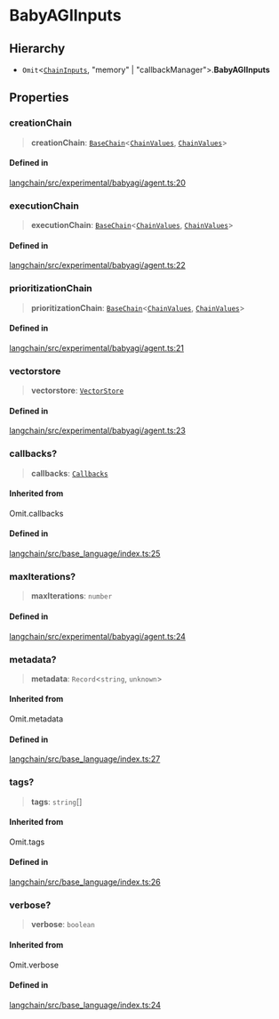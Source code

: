 BabyAGIInputs
=============

Hierarchy[](#hierarchy "Direct link to Hierarchy")
---------------------------------------------------

*   `Omit`<[`ChainInputs`](/docs/api/chains/interfaces/ChainInputs), "memory" | "callbackManager"\>.**BabyAGIInputs**

Properties[](#properties "Direct link to Properties")
------------------------------------------------------

### creationChain[](#creationchain "Direct link to creationChain")

> **creationChain**: [`BaseChain`](/docs/api/chains/classes/BaseChain)<[`ChainValues`](/docs/api/schema/types/ChainValues), [`ChainValues`](/docs/api/schema/types/ChainValues)\>

#### Defined in[](#defined-in "Direct link to Defined in")

[langchain/src/experimental/babyagi/agent.ts:20](https://github.com/hwchase17/langchainjs/blob/1c1274d/langchain/src/experimental/babyagi/agent.ts#L20)

### executionChain[](#executionchain "Direct link to executionChain")

> **executionChain**: [`BaseChain`](/docs/api/chains/classes/BaseChain)<[`ChainValues`](/docs/api/schema/types/ChainValues), [`ChainValues`](/docs/api/schema/types/ChainValues)\>

#### Defined in[](#defined-in-1 "Direct link to Defined in")

[langchain/src/experimental/babyagi/agent.ts:22](https://github.com/hwchase17/langchainjs/blob/1c1274d/langchain/src/experimental/babyagi/agent.ts#L22)

### prioritizationChain[](#prioritizationchain "Direct link to prioritizationChain")

> **prioritizationChain**: [`BaseChain`](/docs/api/chains/classes/BaseChain)<[`ChainValues`](/docs/api/schema/types/ChainValues), [`ChainValues`](/docs/api/schema/types/ChainValues)\>

#### Defined in[](#defined-in-2 "Direct link to Defined in")

[langchain/src/experimental/babyagi/agent.ts:21](https://github.com/hwchase17/langchainjs/blob/1c1274d/langchain/src/experimental/babyagi/agent.ts#L21)

### vectorstore[](#vectorstore "Direct link to vectorstore")

> **vectorstore**: [`VectorStore`](/docs/api/vectorstores_base/classes/VectorStore)

#### Defined in[](#defined-in-3 "Direct link to Defined in")

[langchain/src/experimental/babyagi/agent.ts:23](https://github.com/hwchase17/langchainjs/blob/1c1274d/langchain/src/experimental/babyagi/agent.ts#L23)

### callbacks?[](#callbacks "Direct link to callbacks?")

> **callbacks**: [`Callbacks`](/docs/api/callbacks/types/Callbacks)

#### Inherited from[](#inherited-from "Direct link to Inherited from")

Omit.callbacks

#### Defined in[](#defined-in-4 "Direct link to Defined in")

[langchain/src/base\_language/index.ts:25](https://github.com/hwchase17/langchainjs/blob/1c1274d/langchain/src/base_language/index.ts#L25)

### maxIterations?[](#maxiterations "Direct link to maxIterations?")

> **maxIterations**: `number`

#### Defined in[](#defined-in-5 "Direct link to Defined in")

[langchain/src/experimental/babyagi/agent.ts:24](https://github.com/hwchase17/langchainjs/blob/1c1274d/langchain/src/experimental/babyagi/agent.ts#L24)

### metadata?[](#metadata "Direct link to metadata?")

> **metadata**: `Record`<`string`, `unknown`\>

#### Inherited from[](#inherited-from-1 "Direct link to Inherited from")

Omit.metadata

#### Defined in[](#defined-in-6 "Direct link to Defined in")

[langchain/src/base\_language/index.ts:27](https://github.com/hwchase17/langchainjs/blob/1c1274d/langchain/src/base_language/index.ts#L27)

### tags?[](#tags "Direct link to tags?")

> **tags**: `string`\[\]

#### Inherited from[](#inherited-from-2 "Direct link to Inherited from")

Omit.tags

#### Defined in[](#defined-in-7 "Direct link to Defined in")

[langchain/src/base\_language/index.ts:26](https://github.com/hwchase17/langchainjs/blob/1c1274d/langchain/src/base_language/index.ts#L26)

### verbose?[](#verbose "Direct link to verbose?")

> **verbose**: `boolean`

#### Inherited from[](#inherited-from-3 "Direct link to Inherited from")

Omit.verbose

#### Defined in[](#defined-in-8 "Direct link to Defined in")

[langchain/src/base\_language/index.ts:24](https://github.com/hwchase17/langchainjs/blob/1c1274d/langchain/src/base_language/index.ts#L24)